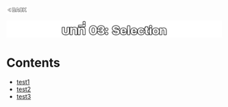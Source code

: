 <p align="left">
  <a href="../README.md">
    <img src="../../Z99-OTHERS/00-common/00-back.png" style="width:10%">
  </a>
</p>

![01-if.png](/Z99-OTHERS/03-if/01-if.png)

# Contents

-   [test1]()
-   [test2]()
-   [test3]()
